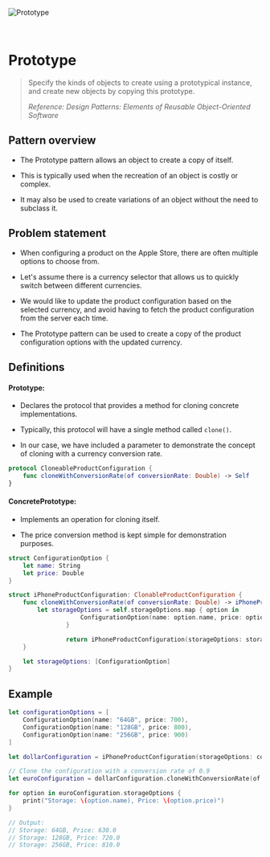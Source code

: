 ![Prototype](https://github.com/user-attachments/assets/e7e2eb82-d7ee-4e65-9c9b-5289e5fabf03)

<br />

# Prototype

> Specify the kinds of objects to create using a prototypical instance, and create new objects by copying this prototype.
>
> _Reference: Design Patterns: Elements of Reusable Object-Oriented Software_

## Pattern overview

- The Prototype pattern allows an object to create a copy of itself.

- This is typically used when the recreation of an object is costly or complex.

- It may also be used to create variations of an object without the need to subclass it.

## Problem statement

- When configuring a product on the Apple Store, there are often multiple options to choose from.

- Let's assume there is a currency selector that allows us to quickly switch between different currencies.

- We would like to update the product configuration based on the selected currency, and avoid having to fetch the product configuration from the server each time.

- The Prototype pattern can be used to create a copy of the product configuration options with the updated currency.

## Definitions

#### Prototype:

- Declares the protocol that provides a method for cloning concrete implementations.

- Typically, this protocol will have a single method called `clone()`.

- In our case, we have included a parameter to demonstrate the concept of cloning with a currency conversion rate.

```swift
protocol CloneableProductConfiguration {
    func cloneWithConversionRate(of conversionRate: Double) -> Self
}
```

#### ConcretePrototype:

- Implements an operation for cloning itself.

- The price conversion method is kept simple for demonstration purposes.

```swift
struct ConfigurationOption {
    let name: String
    let price: Double
}

struct iPhoneProductConfiguration: ClonableProductConfiguration {
    func cloneWithConversionRate(of conversionRate: Double) -> iPhoneProductConfiguration {
        let storageOptions = self.storageOptions.map { option in
                    ConfigurationOption(name: option.name, price: option.price * conversionRate)
                }

                return iPhoneProductConfiguration(storageOptions: storageOptions)
    }

    let storageOptions: [ConfigurationOption]
}
```

## Example

```swift
let configurationOptions = [
    ConfigurationOption(name: "64GB", price: 700),
    ConfigurationOption(name: "128GB", price: 800),
    ConfigurationOption(name: "256GB", price: 900)
]

let dollarConfiguration = iPhoneProductConfiguration(storageOptions: configurationOptions)

// Clone the configuration with a conversion rate of 0.9
let euroConfiguration = dollarConfiguration.cloneWithConversionRate(of: 0.9)

for option in euroConfiguration.storageOptions {
    print("Storage: \(option.name), Price: \(option.price)")
}

// Output:
// Storage: 64GB, Price: 630.0
// Storage: 128GB, Price: 720.0
// Storage: 256GB, Price: 810.0
```
